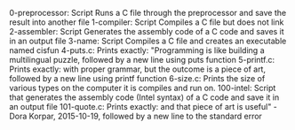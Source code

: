 0-preprocessor: Script Runs a C file through the preprocessor and save the result into another file
1-compiler: Script Compiles a C file but does not link
2-assembler: Script Generates the assembly code of a C code and saves it in an output file
3-name: Script Compiles a C file and creates an executable named cisfun
4-puts.c: Prints exactly: "Programming is like building a multilingual puzzle, followed by a new line using puts function
5-printf.c: Prints exactly: with proper grammar, but the outcome is a piece of art, followed by a new line using printf function
6-size.c: Prints the size of various types on the computer it is compiles and run on.
100-intel: Script that generates the assembly code (Intel syntax) of a C code and save it in an output file
101-quote.c: Prints exactly: and that piece of art is useful" - Dora Korpar, 2015-10-19, followed by a new line to the standard error
